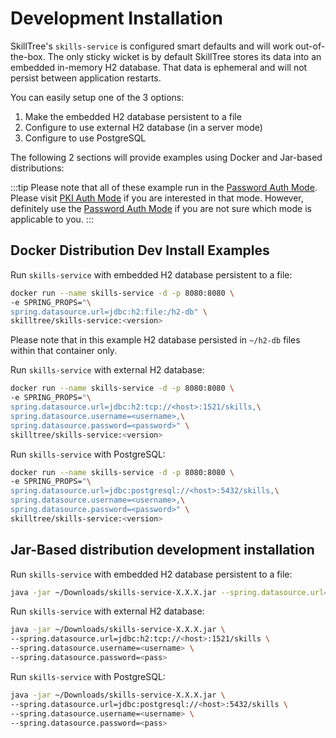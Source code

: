 # Development Installation

SkillTree's ``skills-service`` is configured smart defaults and will work out-of-the-box. 
The only sticky wicket is by default SkillTree stores its data into an embedded in-memory H2 database.
That data is ephemeral and will not persist between application restarts. 

You can easily setup one of the 3 options: 
1. Make the embedded H2 database persistent to a file
1. Configure to use external H2 database (in a server mode)
1. Configure to use PostgreSQL

The following 2 sections will provide examples using Docker and Jar-based distributions: 

:::tip
Please note that all of these example run in the [Password Auth Mode](/dashboard/install-guide/installModes.html#password-auth-mode).
Please visit [PKI Auth Mode](/dashboard/install-guide/installModes.html#pki-auth-mode) if you are interested in that mode. However, definitely use the [Password Auth Mode](/dashboard/install-guide/installModes.html#password-auth-mode) if you are not sure which mode is applicable to you.
:::

## Docker Distribution Dev Install Examples     

Run ``skills-service`` with embedded H2 database persistent to a file:
```bash
docker run --name skills-service -d -p 8080:8080 \
-e SPRING_PROPS="\
spring.datasource.url=jdbc:h2:file:/h2-db" \
skilltree/skills-service:<version>
```
Please note that in this example H2 database persisted in ``~/h2-db`` files within that container only.   

Run ``skills-service`` with external H2 database:
```bash
docker run --name skills-service -d -p 8080:8080 \
-e SPRING_PROPS="\
spring.datasource.url=jdbc:h2:tcp://<host>:1521/skills,\
spring.datasource.username=<username>,\
spring.datasource.password=<password>" \
skilltree/skills-service:<version>
```

Run ``skills-service`` with PostgreSQL:
```bash
docker run --name skills-service -d -p 8080:8080 \
-e SPRING_PROPS="\
spring.datasource.url=jdbc:postgresql://<host>:5432/skills,\
spring.datasource.username=<username>,\
spring.datasource.password=<password>" \
skilltree/skills-service:<version>
```

## Jar-Based distribution development installation 
     
Run ``skills-service`` with embedded H2 database persistent to a file:
```bash                
java -jar ~/Downloads/skills-service-X.X.X.jar --spring.datasource.url=jdbc:h2:file:~/h2-db 
```        
Run ``skills-service`` with external H2 database:
```bash                
java -jar ~/Downloads/skills-service-X.X.X.jar \
--spring.datasource.url=jdbc:h2:tcp://<host>:1521/skills \
--spring.datasource.username=<username> \
--spring.datasource.password=<pass>
```                
Run ``skills-service`` with PostgreSQL:
```bash                
java -jar ~/Downloads/skills-service-X.X.X.jar \
--spring.datasource.url=jdbc:postgresql://<host>:5432/skills \
--spring.datasource.username=<username> \
--spring.datasource.password=<pass>
```


